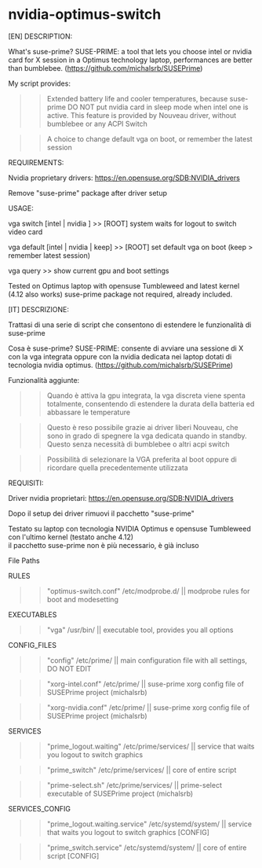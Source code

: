 # nvidia-optimus-switch
[EN]
DESCRIPTION:

What's suse-prime?
SUSE-PRIME: a tool that lets you choose intel or nvidia card for X session in a Optimus technology laptop, performances are better than bumblebee. (https://github.com/michalsrb/SUSEPrime)

My script provides: 

>> Extended battery life and cooler temperatures, because suse-prime DO NOT put nvidia card in sleep mode when intel one is active. This feature is provided by Nouveau driver, without bumblebee or any ACPI Switch

>> A choice to change default vga on boot, or remember the latest session

REQUIREMENTS:

Nvidia proprietary drivers: https://en.opensuse.org/SDB:NVIDIA_drivers

Remove "suse-prime" package after driver setup

USAGE:

vga switch [intel | nvidia ]           >> [ROOT] system waits for logout to switch video card

vga default [intel | nvidia | keep]    >> [ROOT] set default vga on boot (keep > remember latest session)

vga query                              >> show current gpu and boot settings

Tested on Optimus laptop with opensuse Tumbleweed and latest kernel (4.12 also works)
suse-prime package not required, already included.



[IT]
DESCRIZIONE:

Trattasi di una serie di script che consentono di estendere le funzionalità di suse-prime

Cosa è suse-prime?
SUSE-PRIME: consente di avviare una sessione di X con la vga integrata oppure con la nvidia dedicata nei laptop dotati di tecnologia nvidia optimus. (https://github.com/michalsrb/SUSEPrime)
                      
Funzionalità aggiunte:

>> Quando è attiva la gpu integrata, la vga discreta viene spenta totalmente, consentendo di estendere la durata della batteria ed abbassare le temperature

>> Questo è reso possibile grazie ai driver liberi Nouveau, che sono in grado di spegnere la vga dedicata quando in standby. Questo senza necessità di bumblebee o altri acpi switch

>> Possibilità di selezionare la VGA preferita al boot oppure di ricordare quella precedentemente utilizzata
           
REQUISITI:

Driver nvidia proprietari: https://en.opensuse.org/SDB:NVIDIA_drivers

Dopo il setup dei driver rimuovi il pacchetto "suse-prime"

Testato su laptop con tecnologia NVIDIA Optimus e opensuse Tumbleweed con l'ultimo kernel (testato anche 4.12)       
il pacchetto suse-prime non è più necessario, è già incluso

       
File Paths

RULES
>> "optimus-switch.conf"      /etc/modprobe.d/    ||  modprobe rules for boot and modesetting
        
EXECUTABLES
>> "vga"                 /usr/bin/           ||   executable tool, provides you all options
 
CONFIG_FILES
>> "config"              /etc/prime/         ||   main configuration file with all settings, DO NOT EDIT

>> "xorg-intel.conf"     /etc/prime/         ||   suse-prime xorg config file of SUSEPrime project (michalsrb)

>> "xorg-nvidia.conf"    /etc/prime/         ||   suse-prime xorg config file of SUSEPrime project (michalsrb)
 
 
 
SERVICES
 
>> "prime_logout.waiting"   /etc/prime/services/    ||   service that waits you logout to switch graphics

>> "prime_switch"           /etc/prime/services/    ||   core of entire script
 
>> "prime-select.sh"        /etc/prime/services/    ||   prime-select executable of SUSEPrime project (michalsrb)
  


SERVICES_CONFIG 

>> "prime_logout.waiting.service"    /etc/systemd/system/     ||   service that waits you logout to switch graphics [CONFIG]

>> "prime_switch.service"            /etc/systemd/system/     ||   core of entire script [CONFIG]
